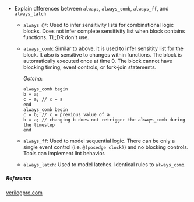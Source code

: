 - Explain dfferences between `always`, `always_comb`, `always_ff`, and
  `always_latch`
  - `always @*`: Used to infer sensitivity lists for combinational logic
    blocks.  Does not infer complete sensitivity list when block contains
    functions. TL;DR don't use.
  - `always_comb`: Similar to above, it is used to infer sensitity list for the
    block.  It also is sensitive to changes within functions. The block is
    automatically executed once at time 0. The block cannot have blocking timing,
    event controls, or fork-join statements.

    *Gotcha*:

    ```
    always_comb begin
    b = a;
    c = a; // c = a
    end
    always_comb begin
    c = b; // c = previous value of a
    b = a; // changing b does not retrigger the always_comb during the timestep
    end
    ```

  - `always_ff`: Used to model sequential logic.  There can be only a single
    event control (i.e. `@(posedge clock)`) and no blocking controls.  Tools
    can implement lint behavior.
  - `always_latch`:  Used to model latches.  Identical rules to `always_comb`.

##### Reference
[verilogpro.com](https://www.verilogpro.com/systemverilog-always_comb-always_ff/)

